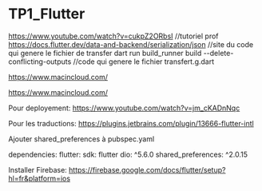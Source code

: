 # TP1_Flutter

https://www.youtube.com/watch?v=cukpZ2ORbsI //tutoriel prof
https://docs.flutter.dev/data-and-backend/serialization/json //site du code qui genere le fichier de transfer
dart run build_runner build --delete-conflicting-outputs //code qui genere le fichier transfert.g.dart

https://www.macincloud.com/

https://www.macincloud.com/

Pour deployement: https://www.youtube.com/watch?v=jm_cKADnNqc

Pour les traductions: https://plugins.jetbrains.com/plugin/13666-flutter-intl


Ajouter shared_preferences à pubspec.yaml

dependencies:
flutter:
sdk: flutter
dio: ^5.6.0
shared_preferences: ^2.0.15

Installer Firebase: https://firebase.google.com/docs/flutter/setup?hl=fr&platform=ios